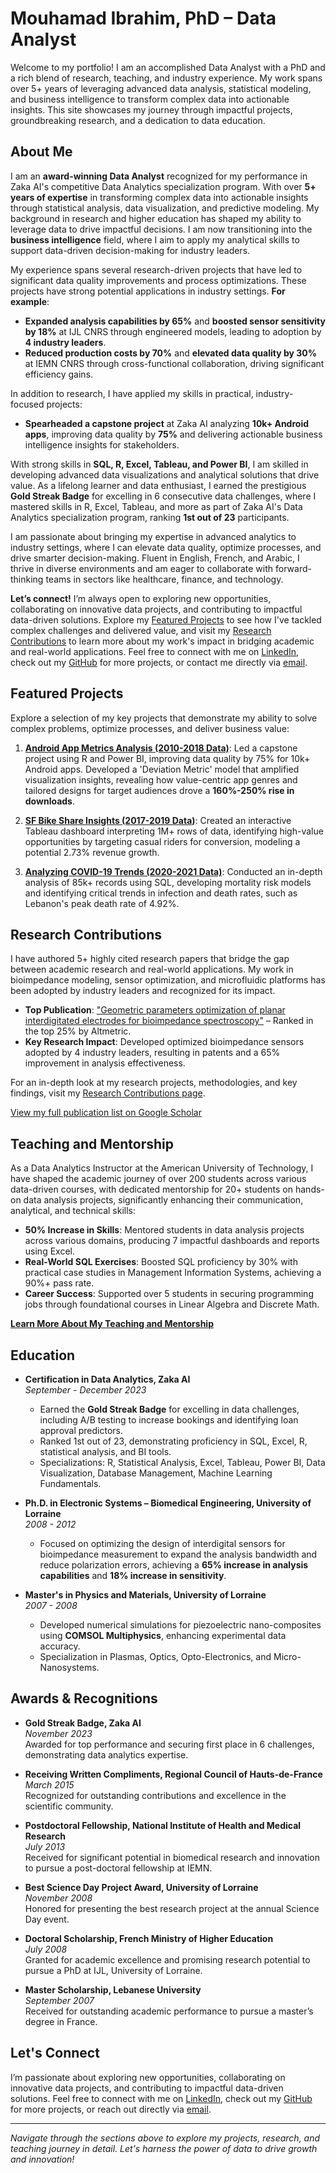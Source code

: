 # Mouhamad Ibrahim, PhD – Data Analyst

Welcome to my portfolio! I am an accomplished Data Analyst with a PhD and a rich blend of research, teaching, and industry experience. My work spans over 5+ years of leveraging advanced data analysis, statistical modeling, and business intelligence to transform complex data into actionable insights. This site showcases my journey through impactful projects, groundbreaking research, and a dedication to data education.

## About Me

I am an **award-winning Data Analyst** recognized for my performance in Zaka AI's competitive Data Analytics specialization program. With over **5+ years of expertise** in transforming complex data into actionable insights through statistical analysis, data visualization, and predictive modeling. My background in research and higher education has shaped my ability to leverage data to drive impactful decisions. I am now transitioning into the **business intelligence** field, where I aim to apply my analytical skills to support data-driven decision-making for industry leaders.

My experience spans several research-driven projects that have led to significant data quality improvements and process optimizations. These projects have strong potential applications in industry settings. **For example**:

- **Expanded analysis capabilities by 65%** and **boosted sensor sensitivity by 18%** at IJL CNRS through engineered models, leading to adoption by **4 industry leaders**.
- **Reduced production costs by 70%** and **elevated data quality by 30%** at IEMN CNRS through cross-functional collaboration, driving significant efficiency gains.

In addition to research, I have applied my skills in practical, industry-focused projects:

- **Spearheaded a capstone project** at Zaka AI analyzing **10k+ Android apps**, improving data quality by **75%** and delivering actionable business intelligence insights for stakeholders.

With strong skills in **SQL, R, Excel, Tableau, and Power BI**, I am skilled in developing advanced data visualizations and analytical solutions that drive value. As a lifelong learner and data enthusiast, I earned the prestigious **Gold Streak Badge** for excelling in 6 consecutive data challenges, where I mastered skills in R, Excel, Tableau, and more as part of Zaka AI's Data Analytics specialization program, ranking **1st out of 23** participants.

I am passionate about bringing my expertise in advanced analytics to industry settings, where I can elevate data quality, optimize processes, and drive smarter decision-making. Fluent in English, French, and Arabic, I thrive in diverse environments and am eager to collaborate with forward-thinking teams in sectors like healthcare, finance, and technology.

**Let’s connect!** I’m always open to exploring new opportunities, collaborating on innovative data projects, and contributing to impactful data-driven solutions. Explore my [Featured Projects](#featured-projects) to see how I've tackled complex challenges and delivered value, and visit my [Research Contributions](#research-contributions) to learn more about my work's impact in bridging academic and real-world applications. Feel free to connect with me on [LinkedIn](https://www.linkedin.com/in/mouhamaadibrahim), check out my [GitHub](https://github.com/mouhamaadibrahim) for more projects, or contact me directly via [email](mailto:mouhamaad.ibrahim@gmail.com).

## Featured Projects

Explore a selection of my key projects that demonstrate my ability to solve complex problems, optimize processes, and deliver business value:

1. **[Android App Metrics Analysis (2010-2018 Data)](/projects#project-1-android-app-metrics-analysis-2010-2018-data)**: Led a capstone project using R and Power BI, improving data quality by 75% for 10k+ Android apps. Developed a 'Deviation Metric' model that amplified visualization insights, revealing how value-centric app genres and tailored designs for target audiences drove a **160%-250% rise in downloads**.
   
2. **[SF Bike Share Insights (2017-2019 Data)](/projects#project-2-sf-bike-share-insights-2017-2019-data)**: Created an interactive Tableau dashboard interpreting 1M+ rows of data, identifying high-value opportunities by targeting casual riders for conversion, modeling a potential 2.73% revenue growth.

3. **[Analyzing COVID-19 Trends (2020-2021 Data)](/projects#project-3-analyzing-covid-19-trends-2020-2021-data)**: Conducted an in-depth analysis of 85k+ records using SQL, developing mortality risk models and identifying critical trends in infection and death rates, such as Lebanon's peak death rate of 4.92%.

## Research Contributions

I have authored 5+ highly cited research papers that bridge the gap between academic research and real-world applications. My work in bioimpedance modeling, sensor optimization, and microfluidic platforms has been adopted by industry leaders and recognized for its impact.

- **Top Publication**: ["Geometric parameters optimization of planar interdigitated electrodes for bioimpedance spectroscopy"](https://dimensions.altmetric.com/details/81105616#score) – Ranked in the top 25% by Altmetric.
- **Key Research Impact**: Developed optimized bioimpedance sensors adopted by 4 industry leaders, resulting in patents and a 65% improvement in analysis effectiveness.

For an in-depth look at my research projects, methodologies, and key findings, visit my [Research Contributions page](/research).

[View my full publication list on Google Scholar](https://scholar.google.com/citations?user=b7XuxZIAAAAJ&hl=en)

## Teaching and Mentorship

As a Data Analytics Instructor at the American University of Technology, I have shaped the academic journey of over 200 students across various data-driven courses, with dedicated mentorship for 20+ students on hands-on data analysis projects, significantly enhancing their communication, analytical, and technical skills:

- **50% Increase in Skills**: Mentored students in data analysis projects across various domains, producing 7 impactful dashboards and reports using Excel.
- **Real-World SQL Exercises**: Boosted SQL proficiency by 30% with practical case studies in Management Information Systems, achieving a 90%+ pass rate.
- **Career Success**: Supported over 5 students in securing programming jobs through foundational courses in Linear Algebra and Discrete Math.

**[Learn More About My Teaching and Mentorship](/mentoring)**

## Education

- **Certification in Data Analytics, Zaka AI**  
  *September - December 2023*  
  - Earned the **Gold Streak Badge** for excelling in data challenges, including A/B testing to increase bookings and identifying loan approval predictors.
  - Ranked 1st out of 23, demonstrating proficiency in SQL, Excel, R, statistical analysis, and BI tools.
  - Specializations: R, Statistical Analysis, Excel, Tableau, Power BI, Data Visualization, Database Management, Machine Learning Fundamentals.
  
- **Ph.D. in Electronic Systems – Biomedical Engineering, University of Lorraine**  
  *2008 - 2012*  
  - Focused on optimizing the design of interdigital sensors for bioimpedance measurement to expand the analysis bandwidth and reduce polarization errors, achieving a **65% increase in analysis capabilities** and **18% increase in sensitivity**. 

- **Master's in Physics and Materials, University of Lorraine**  
  *2007 - 2008*  
    - Developed numerical simulations for piezoelectric nano-composites using **COMSOL Multiphysics**, enhancing experimental data accuracy.
    - Specialization in Plasmas, Optics, Opto-Electronics, and Micro-Nanosystems.

## Awards & Recognitions

- **Gold Streak Badge, Zaka AI**  
  *November 2023*  
  Awarded for top performance and securing first place in 6 challenges, demonstrating data analytics expertise.

- **Receiving Written Compliments, Regional Council of Hauts-de-France**  
  *March 2015*  
  Recognized for outstanding contributions and excellence in the scientific community.

- **Postdoctoral Fellowship, National Institute of Health and Medical Research**  
  *July 2013*  
  Received for significant potential in biomedical research and innovation to pursue a post-doctoral fellowship at IEMN.

- **Best Science Day Project Award, University of Lorraine**  
  *November 2008*  
  Honored for presenting the best research project at the annual Science Day event.

- **Doctoral Scholarship, French Ministry of Higher Education**  
  *July 2008*  
  Granted for academic excellence and promising research potential to pursue a PhD at IJL, University of Lorraine.

- **Master Scholarship, Lebanese University**  
  *September 2007*  
  Received for outstanding academic performance to pursue a master’s degree in France.

## Let's Connect

I’m passionate about exploring new opportunities, collaborating on innovative data projects, and contributing to impactful data-driven solutions. Feel free to connect with me on [LinkedIn](https://www.linkedin.com/in/mouhamaadibrahim), check out my [GitHub](https://github.com/mouhamaadibrahim) for more projects, or reach out directly via [email](mailto:mouhamaad.ibrahim@gmail.com).

---

*Navigate through the sections above to explore my projects, research, and teaching journey in detail. Let's harness the power of data to drive growth and innovation!*
